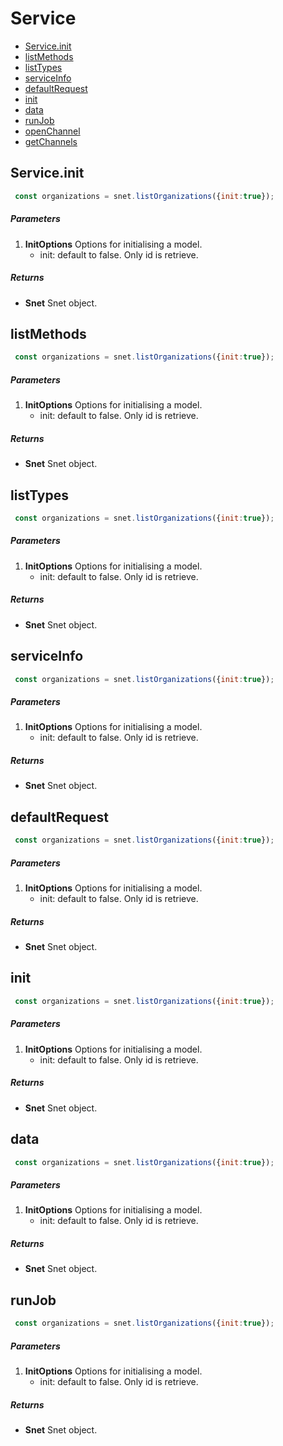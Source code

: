 # Service

*   [Service.init](#service.init)
*   [listMethods](#listMethods)
*   [listTypes](#listTypes)
*   [serviceInfo](#serviceInfo)
*   [defaultRequest](#defaultRequest)
*   [init](#init)
*   [data](#data)
*   [runJob](#runJob)
*   [openChannel](#openChannel)
*   [getChannels](#getChannels)


## Service.init
``` javascript
 const organizations = snet.listOrganizations({init:true});
```
##### Parameters
1. __InitOptions__ Options for initialising a model.
    * init: default to false. Only id is retrieve.
##### Returns
- __Snet__ Snet object.


## listMethods
``` javascript
 const organizations = snet.listOrganizations({init:true});
```
##### Parameters
1. __InitOptions__ Options for initialising a model.
    * init: default to false. Only id is retrieve.
##### Returns
- __Snet__ Snet object.


## listTypes
``` javascript
 const organizations = snet.listOrganizations({init:true});
```
##### Parameters
1. __InitOptions__ Options for initialising a model.
    * init: default to false. Only id is retrieve.
##### Returns
- __Snet__ Snet object.


## serviceInfo
``` javascript
 const organizations = snet.listOrganizations({init:true});
```
##### Parameters
1. __InitOptions__ Options for initialising a model.
    * init: default to false. Only id is retrieve.
##### Returns
- __Snet__ Snet object.


## defaultRequest
``` javascript
 const organizations = snet.listOrganizations({init:true});
```
##### Parameters
1. __InitOptions__ Options for initialising a model.
    * init: default to false. Only id is retrieve.
##### Returns
- __Snet__ Snet object.


## init
``` javascript
 const organizations = snet.listOrganizations({init:true});
```
##### Parameters
1. __InitOptions__ Options for initialising a model.
    * init: default to false. Only id is retrieve.
##### Returns
- __Snet__ Snet object.


## data
``` javascript
 const organizations = snet.listOrganizations({init:true});
```
##### Parameters
1. __InitOptions__ Options for initialising a model.
    * init: default to false. Only id is retrieve.
##### Returns
- __Snet__ Snet object.


## runJob
``` javascript
 const organizations = snet.listOrganizations({init:true});
```
##### Parameters
1. __InitOptions__ Options for initialising a model.
    * init: default to false. Only id is retrieve.
##### Returns
- __Snet__ Snet object.